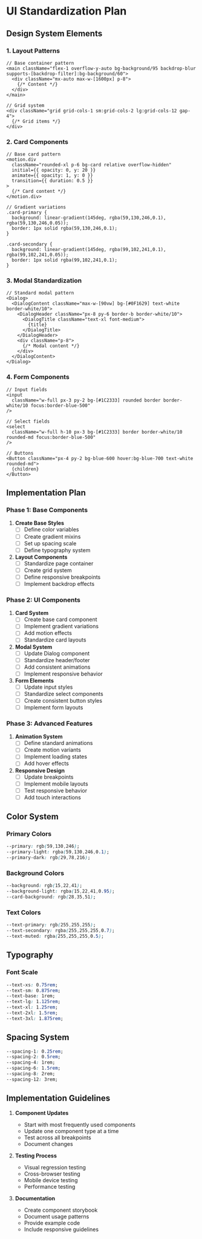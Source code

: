 # UI Standardization Plan

## Design System Elements

### 1. Layout Patterns
```tsx
// Base container pattern
<main className="flex-1 overflow-y-auto bg-background/95 backdrop-blur supports-[backdrop-filter]:bg-background/60">
  <div className="mx-auto max-w-[1600px] p-8">
    {/* Content */}
  </div>
</main>

// Grid system
<div className="grid grid-cols-1 sm:grid-cols-2 lg:grid-cols-12 gap-4">
  {/* Grid items */}
</div>
```

### 2. Card Components
```tsx
// Base card pattern
<motion.div 
  className="rounded-xl p-6 bg-card relative overflow-hidden"
  initial={{ opacity: 0, y: 20 }}
  animate={{ opacity: 1, y: 0 }}
  transition={{ duration: 0.5 }}
>
  {/* Card content */}
</motion.div>

// Gradient variations
.card-primary {
  background: linear-gradient(145deg, rgba(59,130,246,0.1), rgba(59,130,246,0.05));
  border: 1px solid rgba(59,130,246,0.1);
}

.card-secondary {
  background: linear-gradient(145deg, rgba(99,102,241,0.1), rgba(99,102,241,0.05));
  border: 1px solid rgba(99,102,241,0.1);
}
```

### 3. Modal Standardization
```tsx
// Standard modal pattern
<Dialog>
  <DialogContent className="max-w-[90vw] bg-[#0F1629] text-white border-white/10">
    <DialogHeader className="px-8 py-6 border-b border-white/10">
      <DialogTitle className="text-xl font-medium">
        {title}
      </DialogTitle>
    </DialogHeader>
    <div className="p-8">
      {/* Modal content */}
    </div>
  </DialogContent>
</Dialog>
```

### 4. Form Components
```tsx
// Input fields
<input
  className="w-full px-3 py-2 bg-[#1C2333] rounded border border-white/10 focus:border-blue-500"
/>

// Select fields
<select
  className="w-full h-10 px-3 bg-[#1C2333] border border-white/10 rounded-md focus:border-blue-500"
/>

// Buttons
<Button className="px-4 py-2 bg-blue-600 hover:bg-blue-700 text-white rounded-md">
  {children}
</Button>
```

## Implementation Plan

### Phase 1: Base Components
1. **Create Base Styles**
   - [ ] Define color variables
   - [ ] Create gradient mixins
   - [ ] Set up spacing scale
   - [ ] Define typography system

2. **Layout Components**
   - [ ] Standardize page container
   - [ ] Create grid system
   - [ ] Define responsive breakpoints
   - [ ] Implement backdrop effects

### Phase 2: UI Components
1. **Card System**
   - [ ] Create base card component
   - [ ] Implement gradient variations
   - [ ] Add motion effects
   - [ ] Standardize card layouts

2. **Modal System**
   - [ ] Update Dialog component
   - [ ] Standardize header/footer
   - [ ] Add consistent animations
   - [ ] Implement responsive behavior

3. **Form Elements**
   - [ ] Update input styles
   - [ ] Standardize select components
   - [ ] Create consistent button styles
   - [ ] Implement form layouts

### Phase 3: Advanced Features
1. **Animation System**
   - [ ] Define standard animations
   - [ ] Create motion variants
   - [ ] Implement loading states
   - [ ] Add hover effects

2. **Responsive Design**
   - [ ] Update breakpoints
   - [ ] Implement mobile layouts
   - [ ] Test responsive behavior
   - [ ] Add touch interactions

## Color System

### Primary Colors
```css
--primary: rgb(59,130,246);
--primary-light: rgba(59,130,246,0.1);
--primary-dark: rgb(29,78,216);
```

### Background Colors
```css
--background: rgb(15,22,41);
--background-light: rgba(15,22,41,0.95);
--card-background: rgb(28,35,51);
```

### Text Colors
```css
--text-primary: rgb(255,255,255);
--text-secondary: rgba(255,255,255,0.7);
--text-muted: rgba(255,255,255,0.5);
```

## Typography

### Font Scale
```css
--text-xs: 0.75rem;
--text-sm: 0.875rem;
--text-base: 1rem;
--text-lg: 1.125rem;
--text-xl: 1.25rem;
--text-2xl: 1.5rem;
--text-3xl: 1.875rem;
```

## Spacing System
```css
--spacing-1: 0.25rem;
--spacing-2: 0.5rem;
--spacing-4: 1rem;
--spacing-6: 1.5rem;
--spacing-8: 2rem;
--spacing-12: 3rem;
```

## Implementation Guidelines

1. **Component Updates**
   - Start with most frequently used components
   - Update one component type at a time
   - Test across all breakpoints
   - Document changes

2. **Testing Process**
   - Visual regression testing
   - Cross-browser testing
   - Mobile device testing
   - Performance testing

3. **Documentation**
   - Create component storybook
   - Document usage patterns
   - Provide example code
   - Include responsive guidelines 